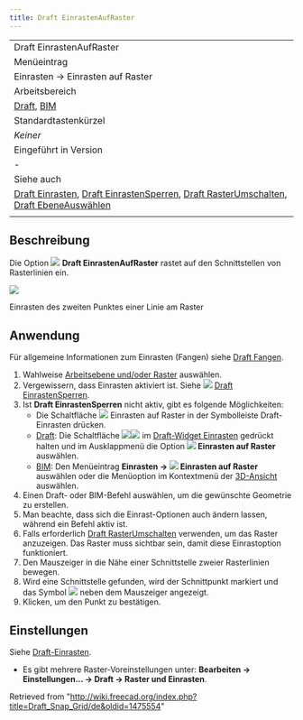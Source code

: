 ```yaml
---
title: Draft EinrastenAufRaster
---
```

|  |
| --- |
| Draft EinrastenAufRaster |
| Menüeintrag |
| Einrasten → Einrasten auf Raster |
| Arbeitsbereich |
| [Draft](/Draft_Workbench/de "Draft Workbench/de"), [BIM](/BIM_Workbench/de "BIM Workbench/de") |
| Standardtastenkürzel |
| *Keiner* |
| Eingeführt in Version |
| - |
| Siehe auch |
| [Draft Einrasten](/Draft_Snap/de "Draft Snap/de"), [Draft EinrastenSperren](/Draft_Snap_Lock "Draft Snap Lock"), [Draft RasterUmschalten](/Draft_ToggleGrid/de "Draft ToggleGrid/de"), [Draft EbeneAuswählen](/Draft_SelectPlane/de "Draft SelectPlane/de") |
|  |

## Beschreibung

Die Option ![](/images/Draft_Snap_Grid.svg) **Draft EinrastenAufRaster** rastet auf den Schnittstellen von Rasterlinien ein.

![](/images/Draft_Snap_Grid_example.png)

Einrasten des zweiten Punktes einer Linie am Raster

## Anwendung

Für allgemeine Informationen zum Einrasten (Fangen) siehe [Draft Fangen](/Draft_Snap/de "Draft Snap/de").

1. Wahlweise [Arbeitsebene und/oder Raster](/Draft_SelectPlane/de "Draft SelectPlane/de") auswählen.
2. Vergewissern, dass Einrasten aktiviert ist. Siehe ![](/images/Draft_Snap_Lock.svg) [Draft EinrastenSperren](/Draft_Snap_Lock/de "Draft Snap Lock/de").
3. Ist **Draft EinrastenSperren** nicht aktiv, gibt es folgende Möglichkeiten:
   * Die Schaltfläche ![](/images/Draft_Snap_Grid.svg) Einrasten auf Raster in der Symbolleiste Draft-Einrasten drücken.
   * [Draft](/Draft_Workbench/de "Draft Workbench/de"): Die Schaltfläche ![](/images/Draft_Snap_Lock.svg)![](/images/Toolbar_flyout_arrow.svg) im [Draft-Widget Einrasten](/Draft_snap_widget/de "Draft snap widget/de") gedrückt halten und im Ausklappmenü die Option **![](/images/Draft_Snap_Grid.svg) Einrasten auf Raster** auswählen.
   * [BIM](/BIM_Workbench/de "BIM Workbench/de"): Den Menüeintrag **Einrasten → ![](/images/Draft_Snap_Grid.svg) Einrasten auf Raster** auswählen oder die Menüoption im Kontextmenü der [3D-Ansicht](/3D_view/de "3D view/de") auswählen.
4. Einen Draft- oder BIM-Befehl auswählen, um die gewünschte Geometrie zu erstellen.
5. Man beachte, dass sich die Einrast-Optionen auch ändern lassen, während ein Befehl aktiv ist.
6. Falls erforderlich [Draft RasterUmschalten](/Draft_ToggleGrid/de "Draft ToggleGrid/de") verwenden, um das Raster anzuzeigen. Das Raster muss sichtbar sein, damit diese Einrastoption funktioniert.
7. Den Mauszeiger in die Nähe einer Schnittstelle zweier Rasterlinien bewegen.
8. Wird eine Schnittstelle gefunden, wird der Schnittpunkt markiert und das Symbol ![](/images/Draft_Snap_Grid.svg) neben dem Mauszeiger angezeigt.
9. Klicken, um den Punkt zu bestätigen.

## Einstellungen

Siehe [Draft-Einrasten](/Draft_Snap/de#Einstellungen "Draft Snap/de").

* Es gibt mehrere Raster-Voreinstellungen unter: **Bearbeiten → Einstellungen... → Draft → Raster und Einrasten**.

Retrieved from "<http://wiki.freecad.org/index.php?title=Draft_Snap_Grid/de&oldid=1475554>"